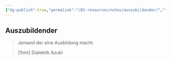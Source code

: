 ```yaml
---
{"dg-publish":true,"permalink":"/02-resources/notes/auszubildender/","tags":[null],"noteIcon":"","updated":"2025-07-12T13:31:41.287+02:00"}
---
```


## Auszubildender 
> Jemand der eine Ausbildung macht.

>[!hint] Dialektik 
> Azubi 

